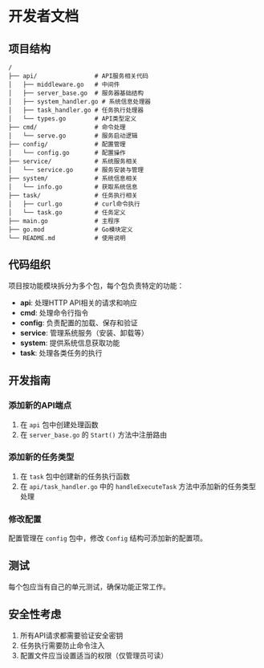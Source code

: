 # 开发者文档

## 项目结构

```
/
├── api/                # API服务相关代码
│   ├── middleware.go   # 中间件
│   ├── server_base.go  # 服务器基础结构
│   ├── system_handler.go # 系统信息处理器
│   ├── task_handler.go # 任务执行处理器
│   └── types.go        # API类型定义
├── cmd/                # 命令处理
│   └── serve.go        # 服务启动逻辑
├── config/             # 配置管理
│   └── config.go       # 配置操作
├── service/            # 系统服务相关
│   └── service.go      # 服务安装与管理
├── system/             # 系统信息相关
│   └── info.go         # 获取系统信息
├── task/               # 任务执行相关
│   ├── curl.go         # curl命令执行
│   └── task.go         # 任务定义
├── main.go             # 主程序
├── go.mod              # Go模块定义
└── README.md           # 使用说明
```

## 代码组织

项目按功能模块拆分为多个包，每个包负责特定的功能：

- **api**: 处理HTTP API相关的请求和响应
- **cmd**: 处理命令行指令
- **config**: 负责配置的加载、保存和验证
- **service**: 管理系统服务（安装、卸载等）
- **system**: 提供系统信息获取功能
- **task**: 处理各类任务的执行

## 开发指南

### 添加新的API端点

1. 在 `api` 包中创建处理函数
2. 在 `server_base.go` 的 `Start()` 方法中注册路由

### 添加新的任务类型

1. 在 `task` 包中创建新的任务执行函数
2. 在 `api/task_handler.go` 中的 `handleExecuteTask` 方法中添加新的任务类型处理

### 修改配置

配置管理在 `config` 包中，修改 `Config` 结构可添加新的配置项。

## 测试

每个包应当有自己的单元测试，确保功能正常工作。

## 安全性考虑

1. 所有API请求都需要验证安全密钥
2. 任务执行需要防止命令注入
3. 配置文件应当设置适当的权限（仅管理员可读）
